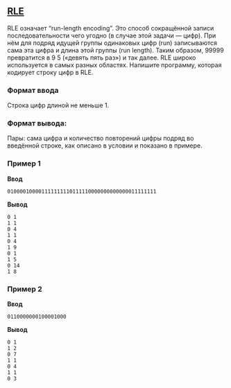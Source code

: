 ## [RLE](../../../solutions/3.1/31_r.py)

RLE означает “run-length encoding”. Это способ сокращённой записи последовательности чего угодно (в случае этой задачи — цифр). При нём для подряд идущей группы одинаковых цифр (run) записываются сама эта цифра и длина этой группы (run length). Таким образом, 99999 превратится в 9 5 («девять пять раз») и так далее. RLE широко используется в самых разных областях. Напишите программу, которая кодирует строку цифр в RLE.

### Формат ввода

Строка цифр длиной не меньше 1.

### Формат вывода:

Пары: сама цифра и количество повторений цифры подряд во введённой строке, как описано в условии и показано в примере.

### Пример 1

__Ввод__
```plaintext
010000100001111111110111110000000000000011111111
```

__Вывод__
```plaintext
0 1
1 1
0 4
1 1
0 4
1 9
0 1
1 5
0 14
1 8
```

### Пример 2

__Ввод__
```plaintext
0110000000100001000
```

__Вывод__
```plaintext
0 1
1 2
0 7
1 1
0 4
1 1
0 3
```